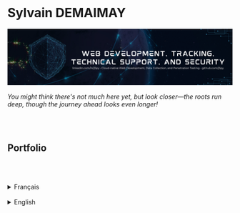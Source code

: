 


<br />

Sylvain DEMAIMAY
================================================================

![Cloud-native Development, Data Collection, Penetration Testing, at linkedin.com/in/j5py](https://raw.githubusercontent.com/j5py/j5py/refs/heads/main/images/Sylvain_Demaimay_Banner.png)

_You might think there's not much here yet, but look closer—the roots run deep, though the journey ahead looks even longer!_

<br /><br />

Portfolio
----------------------------------------------------------------

<br /><br />



<details>
<summary>Français</summary>
<br /><br />

[Consultez les détails complets et structurés de mon parcours technique](https://github.com/j5py/j5py/blob/main/documents/portfolio-fr.md)

<details>
<summary>Version simplifiée</summary>
<br />

### Compétences Fondamentales

Je dispose d'une capacité d'intuition et de synthèse me permettant de déceler des frictions souvent invisibles dans les processus, ce qui provoque en moi une pensée latérale, suivie de créativité et d'innovation.

<br />

#### Tests d'Intrusion

Évaluation de la sécurité des systèmes et des applications en cherchant des failles, dans le but de prévenir les risques potentiels et de s'assurer que les données des utilisateurs sont protégées.

#### Développement Web

Intervention dans des applications complexes et des plateformes majeures, davantage qu'à travers des outils préconfigurés disposant de modèles pour faciliter la création de sites sur Internet.

#### Collecte de Données

Programmation permettant de réunir des informations en vue de suivre les performances ou d’identifier les points d’amélioration, et réalisation de tests de modification pour optimiser l'expérience des utilisateurs.

</details>
<br /><br />
</details>



<br />



<details>
<summary>English</summary>
<br /><br />

[Check out the complete and structured details of my technical background](https://github.com/j5py/j5py/blob/main/documents/portfolio-en.md)

<details>
<summary>Simplified version</summary>
<br />

### Core Competencies

I possess an intuitive and synthetic ability that allows me to detect often invisible frictions in processes, which triggers in me lateral thinking, followed by creativity and innovation.

<br />

#### Penetration Testing

Evaluation of system and application security by searching for vulnerabilities, to prevent potential risks and ensure that user data are protected.

#### Web Development

Involvement in complex applications and major platforms, rather than through preconfigured tools with templates to facilitate the creation of websites.

#### Data Collection

Programming that allows for gathering information to track performance or identify areas for improvement, and conducting modification tests to optimize the user experience.

</details>
<br /><br />
</details>



<br /><br /><br />
